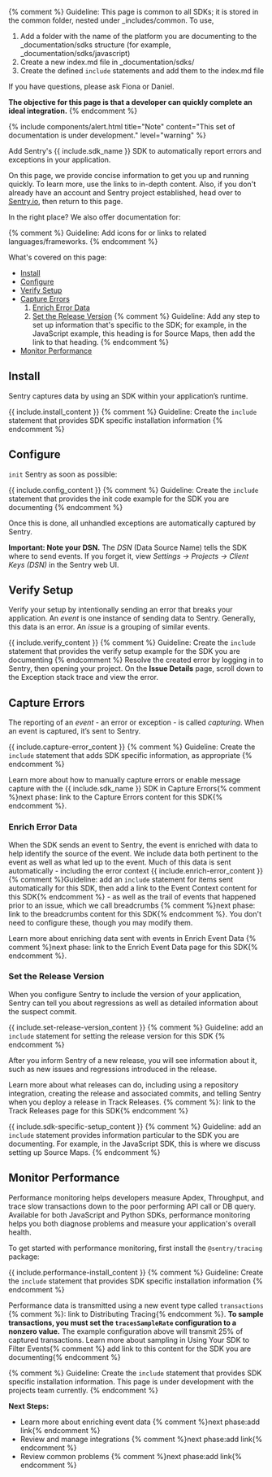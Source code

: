{% comment %}
Guideline: This page is common to all SDKs; it is stored in the common folder, nested under _includes/common. To use, 

1. Add a folder with the name of the platform you are documenting to the _documentation/sdks structure (for example, _documentation/sdks/javascript) 
2. Create a new index.md file in _documentation/sdks/<platform-name> 
3. Create the defined `include` statements and add them to the index.md file

If you have questions, please ask Fiona or Daniel. 

**The objective for this page is that a developer can quickly complete an ideal integration.**
{% endcomment %}

{% include components/alert.html
    title="Note"
    content="This set of documentation is under development."
    level="warning"
%}

Add Sentry's {{ include.sdk_name }} SDK to automatically report errors and exceptions in your application. 

On this page, we provide concise information to get you up and running quickly. To learn more, use the links to in-depth content. Also, if you don't already have an account and Sentry project established, head over to [Sentry.io](https://sentry.io/signup/), then return to this page.

In the right place? We also offer documentation for:

{% comment %}
Guideline: Add icons for or links to related languages/frameworks.
{% endcomment %}

What's covered on this page:

- [Install](#install)
- [Configure](#configure)
- [Verify Setup](#verify-setup)
- [Capture Errors](#capture-errors)
    1. [Enrich Error Data](#enrich-error-data) 
    2. [Set the Release Version](#set-the-release-version)
{% comment %}
Guideline: Add any step to set up information that's specific to the SDK; for example, in the JavaScript example, this heading is for Source Maps, then add the link to that heading.
{% endcomment %}
- [Monitor Performance](#monitor-performance)

## Install

Sentry captures data by using an SDK within your application’s runtime.

{{ include.install_content }}
{% comment %}
Guideline: Create the `include` statement that provides SDK specific installation information
{% endcomment %}

## Configure

`init` Sentry as soon as possible:

{{ include.config_content }}
{% comment %}
Guideline: Create the `include` statement that provides the init code example for the SDK you are documenting
{% endcomment %}

Once this is done, all unhandled exceptions are automatically captured by Sentry. 

**Important: Note your DSN.** The *DSN* (Data Source Name) tells the SDK where to send events. If you forget it, view *Settings -> Projects -> Client Keys (DSN)* in the Sentry web UI.

## Verify Setup

Verify your setup by intentionally sending an error that breaks your application. An *event* is one instance of sending data to Sentry. Generally, this data is an error. An *issue* is a grouping of similar events.

{{ include.verify_content }}
{% comment %}
Guideline: Create the `include` statement that provides the verify setup example for the SDK you are documenting
{% endcomment %}
Resolve the created error by logging in to Sentry, then opening your project. On the **Issue Details** page, scroll down to the Exception stack trace and view the error. 

## Capture Errors

The reporting of an *event* - an error or exception - is called *capturing*. When an event is captured, it’s sent to Sentry.

{{ include.capture-error_content }}
{% comment %}
Guideline: Create the `include` statement that adds SDK specific information, as appropriate
{% endcomment %}

Learn more about how to manually capture errors or enable message capture with the {{ include.sdk_name }} SDK in Capture Errors{% comment %}next phase: link to the Capture Errors content for this SDK{% endcomment %}.

### Enrich Error Data

When the SDK sends an event to Sentry, the event is enriched with data to help identify the source of the event. We include data both pertinent to the event as well as what led up to the event. Much of this data is sent automatically - including the error context {{ include.enrich-error_content }}{% comment %}Guideline: add an `include` statement for items sent automatically for this SDK, then add a link to the Event Context content for this SDK{% endcomment %} - as well as the trail of events that happened prior to an issue, which we call breadcrumbs {% comment %}next phase: link to the breadcrumbs content for this SDK{% endcomment %}. You don't need to configure these, though you may modify them. 

Learn more about enriching data sent with events in Enrich Event Data {% comment %}next phase: link to the Enrich Event Data page for this SDK{% endcomment %}.

### Set the Release Version

When you configure Sentry to include the version of your application, Sentry can tell you about regressions as well as detailed information about the suspect commit. 

{{ include.set-release-version_content }}
{% comment %} Guideline: add an `include` statement for setting the release version for this SDK {% endcomment %}

After you inform Sentry of a new release, you will see information about it, such as new issues and regressions introduced in the release.

Learn more about what releases can do, including using a repository integration, creating the release and associated commits, and telling Sentry when you deploy a release in Track Releases. {% comment %}: link to the Track Releases page for this SDK{% endcomment %}

{{ include.sdk-specific-setup_content }}
{% comment %}
Guideline: add an `include` statement provides information particular to the SDK you are documenting. For example, in the JavaScript SDK, this is where we discuss setting up Source Maps.
{% endcomment %}

## Monitor Performance

Performance monitoring helps developers measure Apdex, Throughput, and trace slow transactions down to the poor performing API call or DB query. Available for both JavaScript and Python SDKs, performance monitoring helps you both diagnose problems and measure your application's overall health. 

To get started with performance monitoring, first install the `@sentry/tracing` package:

{{ include.performance-install_content }}
{% comment %}
Guideline: Create the `include` statement that provides SDK specific installation information
{% endcomment %}

Performance data is transmitted using a new event type called `transactions` {% comment %}: link to Distributing Tracing{% endcomment %}. **To sample transactions, you must set the `tracesSampleRate` configuration to a nonzero value.** The example configuration above will transmit 25% of captured transactions. Learn more about sampling in Using Your SDK to Filter Events{% comment %} add link to this content for the SDK you are documenting{% endcomment %}

{% comment %}
Guideline: Create the `include` statement that provides SDK specific installation information. This page is under development with the projects team currently.
{% endcomment %}


**Next Steps:**

- Learn more about enriching event data {% comment %}next phase:add link{% endcomment %}
- Review and manage integrations {% comment %}next phase:add link{% endcomment %}
- Review common problems {% comment %}next phase:add link{% endcomment %}